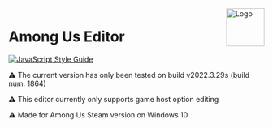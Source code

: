 <img width="75px" height="75px" align="right" alt="Logo" src="https://i.ibb.co/YZGSqnt/Dinutil-Logo.png" title="Among Us Editor"/>

# Among Us Editor

[![JavaScript Style Guide](https://img.shields.io/badge/code_style-standard-brightgreen.svg)](https://standardjs.com)

⚠️ The current version has only been tested on build v2022.3.29s (build num: 1864)

⚠️ This editor currently only supports game host option editing

⚠️ Made for Among Us Steam version on Windows 10
